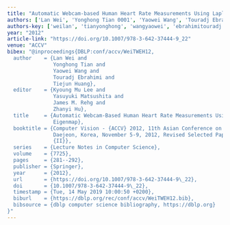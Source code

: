 ```yaml
---
title: "Automatic Webcam-based Human Heart Rate Measurements Using Laplacian Eigenmap"
authors: ['Lan Wei', 'Yonghong Tian 0001', 'Yaowei Wang', 'Touradj Ebrahimi', 'Tiejun Huang']
authors-key: ['weilan', 'tianyonghong', 'wangyaowei', 'ebrahimitouradj', 'huangtiejun']
year: "2012"
article-link: "https://doi.org/10.1007/978-3-642-37444-9_22"
venue: "ACCV"
bibex: "@inproceedings{DBLP:conf/accv/WeiTWEH12,
  author    = {Lan Wei and
               Yonghong Tian and
               Yaowei Wang and
               Touradj Ebrahimi and
               Tiejun Huang},
  editor    = {Kyoung Mu Lee and
               Yasuyuki Matsushita and
               James M. Rehg and
               Zhanyi Hu},
  title     = {Automatic Webcam-Based Human Heart Rate Measurements Using Laplacian
               Eigenmap},
  booktitle = {Computer Vision - {ACCV} 2012, 11th Asian Conference on Computer Vision,
               Daejeon, Korea, November 5-9, 2012, Revised Selected Papers, Part
               {II}},
  series    = {Lecture Notes in Computer Science},
  volume    = {7725},
  pages     = {281--292},
  publisher = {Springer},
  year      = {2012},
  url       = {https://doi.org/10.1007/978-3-642-37444-9\_22},
  doi       = {10.1007/978-3-642-37444-9\_22},
  timestamp = {Tue, 14 May 2019 10:00:50 +0200},
  biburl    = {https://dblp.org/rec/conf/accv/WeiTWEH12.bib},
  bibsource = {dblp computer science bibliography, https://dblp.org}
}"
---
```

